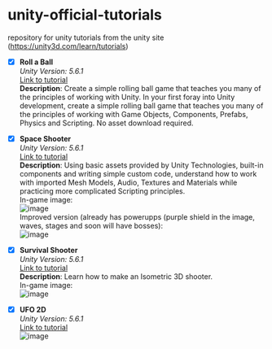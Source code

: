 # unity-official-tutorials
repository for unity tutorials from the unity site (https://unity3d.com/learn/tutorials)

 - [x] **Roll a Ball**  
*Unity Version: 5.6.1*      
[Link to tutorial](https://unity3d.com/learn/tutorials/projects/roll-ball-tutorial)  
**Description**: Create a simple rolling ball game that teaches you many of the principles of working with Unity.
In your first foray into Unity development, create a simple rolling ball game that teaches you many of the principles of working with Game Objects, Components, Prefabs, Physics and Scripting. No asset download required.
    
- [x] **Space Shooter**      
*Unity Version: 5.6.1*  
[Link to tutorial](https://unity3d.com/learn/tutorials/projects/space-shooter-tutorial)    
**Description**: Using basic assets provided by Unity Technologies, built-in components and writing simple custom code, understand how to work with imported Mesh Models, Audio, Textures and Materials while practicing more complicated Scripting principles.  
In-game image:  
![image](https://user-images.githubusercontent.com/6067175/26846415-f7dfcc8a-4acf-11e7-889f-086c30e665b2.png)    
Improved version (already has powerupps (purple shield in the image, waves, stages and soon will have bosses):  
![image](https://user-images.githubusercontent.com/6067175/28508083-933eea5e-700e-11e7-8957-ac72d9bf1fdd.png)

- [x] **Survival Shooter**      
*Unity Version: 5.6.1*  
[Link to tutorial](https://unity3d.com/learn/tutorials/projects/survival-shooter-tutorial)    
**Description**: Learn how to make an Isometric 3D shooter.  
In-game image:  
![image](https://user-images.githubusercontent.com/6067175/28508136-1e19d652-700f-11e7-87b0-f4cda4641e9f.png)

- [x] **UFO 2D**   
*Unity Version: 5.6.1*  
[Link to tutorial](https://unity3d.com/learn/tutorials/s/2d-ufo-tutorial)    
![image](https://user-images.githubusercontent.com/6067175/38000418-d8514cf2-31fd-11e8-98e9-0f3457749c50.png)
